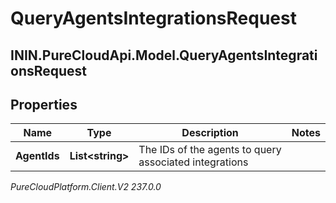 # QueryAgentsIntegrationsRequest

## ININ.PureCloudApi.Model.QueryAgentsIntegrationsRequest

## Properties

|Name | Type | Description | Notes|
|------------ | ------------- | ------------- | -------------|
| **AgentIds** | **List&lt;string&gt;** | The IDs of the agents to query associated integrations | |



_PureCloudPlatform.Client.V2 237.0.0_
